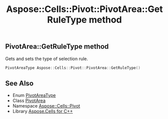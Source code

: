 ﻿---
title: Aspose::Cells::Pivot::PivotArea::GetRuleType method
linktitle: GetRuleType
second_title: Aspose.Cells for C++ API Reference
description: 'Aspose::Cells::Pivot::PivotArea::GetRuleType method. Gets and sets the type of selection rule in C++.'
type: docs
weight: 1800
url: /cpp/aspose.cells.pivot/pivotarea/getruletype/
---
## PivotArea::GetRuleType method


Gets and sets the type of selection rule.

```cpp
PivotAreaType Aspose::Cells::Pivot::PivotArea::GetRuleType()
```

## See Also

* Enum [PivotAreaType](../../pivotareatype/)
* Class [PivotArea](../)
* Namespace [Aspose::Cells::Pivot](../../)
* Library [Aspose.Cells for C++](../../../)
